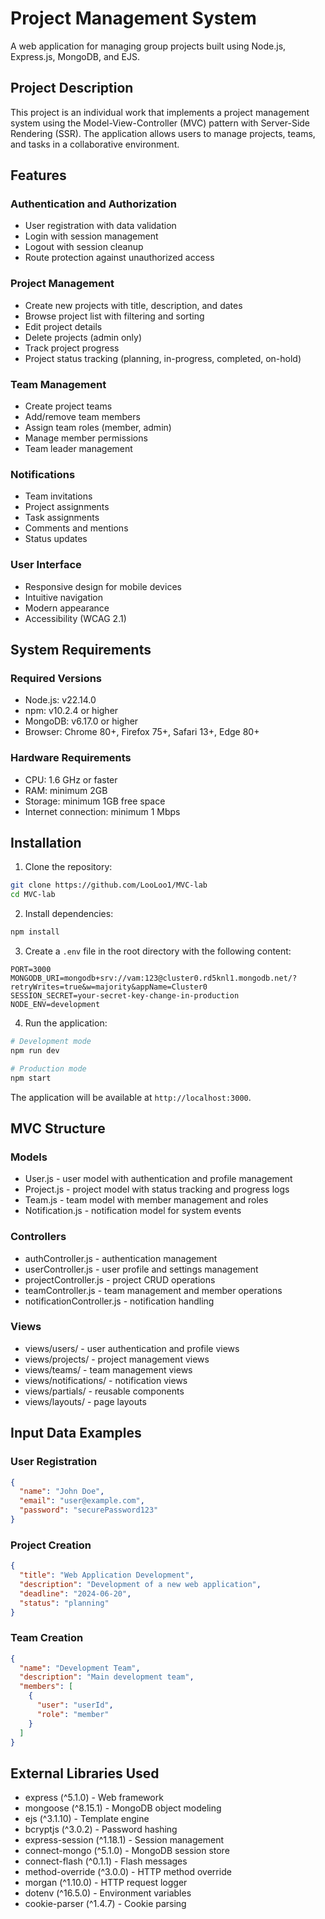 # Project Management System

A web application for managing group projects built using Node.js, Express.js, MongoDB, and EJS.

## Project Description
This project is an individual work that implements a project management system using the Model-View-Controller (MVC) pattern with Server-Side Rendering (SSR). The application allows users to manage projects, teams, and tasks in a collaborative environment.

## Features

### Authentication and Authorization
- User registration with data validation
- Login with session management
- Logout with session cleanup
- Route protection against unauthorized access

### Project Management
- Create new projects with title, description, and dates
- Browse project list with filtering and sorting
- Edit project details
- Delete projects (admin only)
- Track project progress
- Project status tracking (planning, in-progress, completed, on-hold)

### Team Management
- Create project teams
- Add/remove team members
- Assign team roles (member, admin)
- Manage member permissions
- Team leader management

### Notifications
- Team invitations
- Project assignments
- Task assignments
- Comments and mentions
- Status updates

### User Interface
- Responsive design for mobile devices
- Intuitive navigation
- Modern appearance
- Accessibility (WCAG 2.1)

## System Requirements

### Required Versions
- Node.js: v22.14.0
- npm: v10.2.4 or higher
- MongoDB: v6.17.0 or higher
- Browser: Chrome 80+, Firefox 75+, Safari 13+, Edge 80+

### Hardware Requirements
- CPU: 1.6 GHz or faster
- RAM: minimum 2GB
- Storage: minimum 1GB free space
- Internet connection: minimum 1 Mbps

## Installation

1. Clone the repository:
```bash
git clone https://github.com/LooLoo1/MVC-lab
cd MVC-lab
```

2. Install dependencies:
```bash
npm install
```

3. Create a `.env` file in the root directory with the following content:
```
PORT=3000
MONGODB_URI=mongodb+srv://vam:123@cluster0.rd5knl1.mongodb.net/?retryWrites=true&w=majority&appName=Cluster0
SESSION_SECRET=your-secret-key-change-in-production
NODE_ENV=development
```

4. Run the application:
```bash
# Development mode
npm run dev

# Production mode
npm start
```

The application will be available at `http://localhost:3000`.

## MVC Structure

### Models
- User.js - user model with authentication and profile management
- Project.js - project model with status tracking and progress logs
- Team.js - team model with member management and roles
- Notification.js - notification model for system events

### Controllers
- authController.js - authentication management
- userController.js - user profile and settings management
- projectController.js - project CRUD operations
- teamController.js - team management and member operations
- notificationController.js - notification handling

### Views
- views/users/ - user authentication and profile views
- views/projects/ - project management views
- views/teams/ - team management views
- views/notifications/ - notification views
- views/partials/ - reusable components
- views/layouts/ - page layouts

## Input Data Examples

### User Registration
```json
{
  "name": "John Doe",
  "email": "user@example.com",
  "password": "securePassword123"
}
```

### Project Creation
```json
{
  "title": "Web Application Development",
  "description": "Development of a new web application",
  "deadline": "2024-06-20",
  "status": "planning"
}
```

### Team Creation
```json
{
  "name": "Development Team",
  "description": "Main development team",
  "members": [
    {
      "user": "userId",
      "role": "member"
    }
  ]
}
```

## External Libraries Used
- express (^5.1.0) - Web framework
- mongoose (^8.15.1) - MongoDB object modeling
- ejs (^3.1.10) - Template engine
- bcryptjs (^3.0.2) - Password hashing
- express-session (^1.18.1) - Session management
- connect-mongo (^5.1.0) - MongoDB session store
- connect-flash (^0.1.1) - Flash messages
- method-override (^3.0.0) - HTTP method override
- morgan (^1.10.0) - HTTP request logger
- dotenv (^16.5.0) - Environment variables
- cookie-parser (^1.4.7) - Cookie parsing